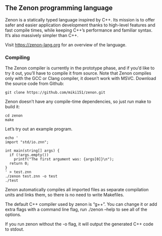 ## The Zenon programming language

Zenon is a statically typed language inspired by C++. Its mission is to offer safer and easier application development thanks to high-level features and fast compile times, while keeping C++’s performance and familiar syntax. It’s also massively simpler than C++.

Visit https://zenon-lang.org for an overview of the language.

### Compiling

The Zenon compiler is currently in the prototype phase, and if you’d like to try it out, you’ll have to compile it from source. Note that Zenon compiles only with the GCC or Clang compiler, it doesn’t work with MSVC. Download the source code from Github:

    git clone https://github.com/miki151/zenon.git

Zenon doesn’t have any compile-time dependencies, so just run make to build it:

    cd zenon
    make

Let’s try out an example program.

    echo '
    import "std/io.znn";

    int main(string[] args) {
      if (!args.empty())
        printf("The first argument was: {args[0]}\n");
      return 0;
    }
    ' > test.znn
    ./zenon test.znn -o test
    ./test

Zenon automatically compiles all imported files as separate compilation units and links them, so there is no need to write Makefiles.

The default C++ compiler used by zenon is “g++”. You can change it or add extra flags with a command line flag, run ./zenon –help to see all of the options.

If you run zenon without the -o flag, it will output the generated C++ code to stdout.

